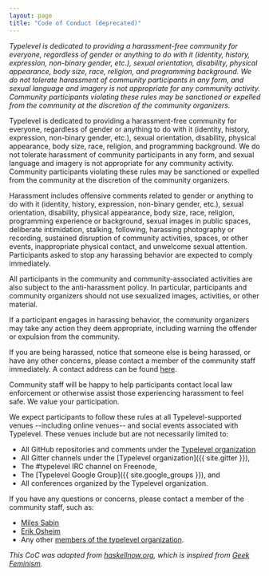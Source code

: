 ```yaml
---
layout: page
title: "Code of Conduct (deprecated)"
---
```


_Typelevel is dedicated to providing a harassment-free community for everyone, regardless of gender or anything to do with it (identity, history, expression, non-binary gender, etc.), sexual orientation, disability, physical appearance, body size, race, religion, and programming background. We do not tolerate harassment of community participants in any form, and sexual language and imagery is not appropriate for any community activity. Community participants violating these rules may be sanctioned or expelled from the community at the discretion of the community organizers._

Typelevel is dedicated to providing a harassment-free community for everyone, regardless of gender or anything to do with it (identity, history, expression, non-binary gender, etc.), sexual orientation, disability, physical appearance, body size, race, religion, and programming background. We do not tolerate harassment of community participants in any form, and sexual language and imagery is not appropriate for any community activity. Community participants violating these rules may be sanctioned or expelled from the community at the discretion of the community organizers.

Harassment includes offensive comments related to gender or anything to do with it (identity, history, expression, non-binary gender, etc.), sexual orientation, disability, physical appearance, body size, race, religion, programming experience or background, sexual images in public spaces, deliberate intimidation, stalking, following, harassing photography or recording, sustained disruption of community activities, spaces, or other events, inappropriate physical contact, and unwelcome sexual attention. Participants asked to stop any harassing behavior are expected to comply immediately.

All participants in the community and community-associated activities are also subject to the anti-harassment policy. In particular, participants and community organizers should not use sexualized images, activities, or other material.

If a participant engages in harassing behavior, the community organizers may take any action they deem appropriate, including warning the offender or expulsion from the community.

If you are being harassed, notice that someone else is being harassed, or have any other concerns, please contact a member of the community staff immediately. A contact address can be found <a href="/about.html">here</a>.

Community staff will be happy to help participants contact local law enforcement or otherwise assist those experiencing harassment to feel safe. We value your participation.

We expect participants to follow these rules at all Typelevel-supported venues --including online venues-- and social events associated with Typelevel. These venues include but are not necessarily limited to: 

- All GitHub repositories and comments under the [Typelevel organization](https://github.com/typelevel)
- All Gitter channels under the [Typelevel organization]({{ site.gitter }}),
- The #typelevel IRC channel on Freenode,
- The [Typelevel Google Group]({{ site.google_groups }}), and
- All conferences organized by the Typelevel organization.

If you have any questions or concerns, please contact a member of the community staff, such as:

- [Miles Sabin](mailto:%6d%69%6c%65%73@%6d%69%6c%65%73%73%61%62%69%6e.%63%6f%6d)
- [Erik Osheim](mailto:d_m@plastic-idolatry.com)
- Any other [members of the typelevel organization](https://github.com/orgs/typelevel/people).


_This CoC was adapted from [haskellnow.org](http://haskellnow.org), which is inspired from [Geek Feminism](http://geekfeminism.wikia.com/wiki/Event_Guidelines)._
